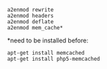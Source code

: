 ```
a2enmod rewrite
a2enmod headers
a2enmod deflate
a2enmod mem_cache*
```

*need to be installed before:
```
apt-get install memcached
apt-get install php5-memcached
```
